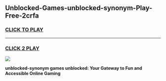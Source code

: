 
## Unblocked-Games-unblocked-synonym-Play-Free-2crfa
<h3>
<a href="https://premium76.site?title=unblocked-synonym&ref=18A1">CLICK TO PLAY</a></h3>
<hr>

<h3>
<a href="https://premium76.site?title=unblocked-synonym&ref=18A1">CLICK 2 PLAY</a>
  
</h3>

<a href="https://premium76.site?title=unblocked-synonym&ref=18A1"><img src="https://clearcache.store/games.png"></a>


**unblocked-synonym games unblocked: Your Gateway to Fun and Accessible Online Gaming**
